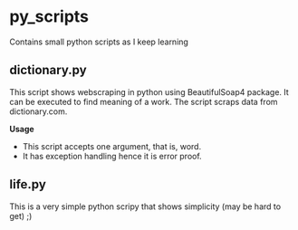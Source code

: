 # py_scripts
Contains small python scripts as I keep learning

## dictionary.py
This script shows webscraping in python using BeautifulSoap4 package. It can be executed to find meaning of a work. The script scraps data from dictionary.com.

**Usage**
- This script accepts one argument, that is, word. 
- It has exception handling hence it is error proof.

## life.py
This is a very simple python scripy that shows simplicity (may be hard to get) ;)
